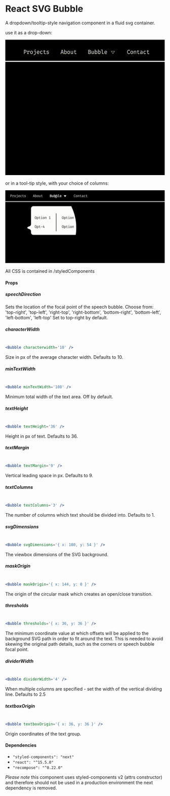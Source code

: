 # React SVG Bubble

A dropdown/tooltip-style navigation component in a fluid svg container.

use it as a drop-down:

![1 column, top-right position](gif/Bubble1.gif?raw=true "Title")

or in a tool-tip style, with your choice of columns:

![3 columns, left-bottom position](gif/Bubble2.gif?raw=true "Title")



All CSS is contained in /styledComponents

#### Props

##### speechDirection

Sets the location of the focal point of the speech bubble.
Choose from: 'top-right', 'top-left', 'right-top', 'right-bottom', 'bottom-right', 'bottom-left', 'left-bottom', 'left-top' Set to top-right by default.

##### characterWidth

```jsx

<Bubble characterwidth='10' />

```

Size in px of the average character width. Defaults to 10.

##### minTextWidth

```jsx

<Bubble minTextWidth='108' />

```

Minimum total width of the text area. Off by default.

##### textHeight

```jsx

<Bubble textHeight='36' />

```

Height in px of text. Defaults to 36.

##### textMargin

```jsx

<Bubble textMargin='9' />

```

Vertical leading space in px. Defaults to 9.

##### textColumns

```jsx

<Bubble textColumns='3' />

```

The number of columns which text should be divided into. Defaults to 1.

##### svgDimensions

```jsx

<Bubble svgDimensions='{ x: 180, y: 54 }' />

```

The viewbox dimensions of the SVG background.

##### maskOrigin

```jsx

<Bubble maskOrigin='{ x: 144, y: 0 }' />

```

The origin of the circular mask which creates an open/close transition.

##### thresholds

```jsx

<Bubble thresholds='{ x: 36, y: 36 }' />

```

The minimum coordinate value at which offsets will be applied to the background SVG path in order to fit around the text. This is needed to avoid skewing the original path details, such as the corners or speech bubble focal point.

##### dividerWidth

```jsx

<Bubble dividerWidth='4' />

```

When multiple columns are specified - set the width of the vertical dividing line. Defaults to 2.5

##### textboxOrigin

```jsx

<Bubble textboxOrigin='{ x: 36, y: 36 }' />

```

Origin coordinates of the text group.

#### Dependencies

- `"styled-components": "next"`
- `"react": "^15.5.0"`
- `"recompose": "^0.22.0"`

*Please note* this component uses styled-components v2 (attrs constructor) and therefore should not be used in a production environment the next dependency is removed.
